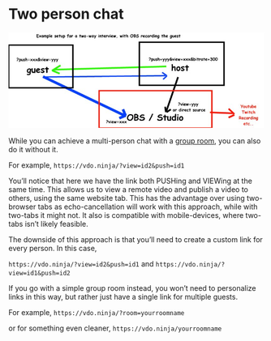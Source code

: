 # Two person chat

![](<../.gitbook/assets/image (8).png>)

While you can achieve a multi-person chat with a [group room](rooms/), you can also do it without it.

For example, `https://vdo.ninja/?view=id2&push=id1`

You’ll notice that here we have the link both PUSHing and VIEWing at the same time. This allows us to view a remote video and publish a video to others, using the same website tab. This has the advantage over using two-browser tabs as echo-cancellation will work with this approach, while with two-tabs it might not. It also is compatible with mobile-devices, where two-tabs isn’t likely feasible.

The downside of this approach is that you’ll need to create a custom link for every person. In this case,

`https://vdo.ninja/?view=id2&push=id1` and `https://vdo.ninja/?view=id1&push=id2`

If you go with a simple group room instead, you won’t need to personalize links in this way, but rather just have a single link for multiple guests.

For example, `https://vdo.ninja/?room=yourroomname`

or for something even cleaner, `https://vdo.ninja/yourroomname`
